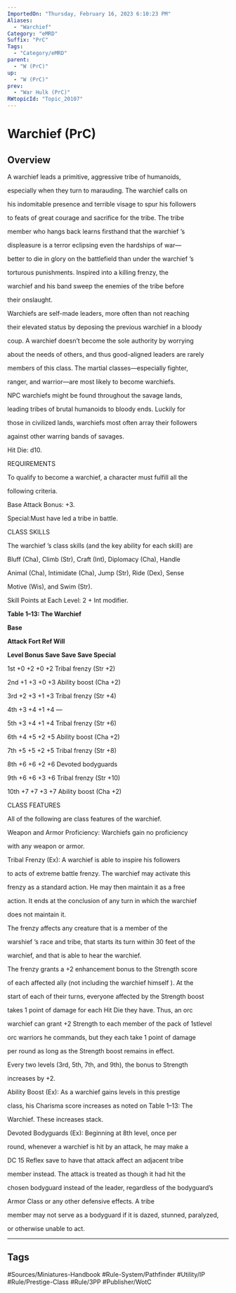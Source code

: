 ```yaml
---
ImportedOn: "Thursday, February 16, 2023 6:10:23 PM"
Aliases:
  - "Warchief"
Category: "eMRD"
Suffix: "PrC"
Tags:
  - "Category/eMRD"
parent:
  - "W (PrC)"
up:
  - "W (PrC)"
prev:
  - "War Hulk (PrC)"
RWtopicId: "Topic_20107"
---
```

# Warchief (PrC)
## Overview
A warchief leads a primitive, aggressive tribe of humanoids,

especially when they turn to marauding. The warchief calls on

his indomitable presence and terrible visage to spur his followers

to feats of great courage and sacrifice for the tribe. The tribe

member who hangs back learns firsthand that the warchief ’s

displeasure is a terror eclipsing even the hardships of war—

better to die in glory on the battlefield than under the warchief ’s

torturous punishments. Inspired into a killing frenzy, the

warchief and his band sweep the enemies of the tribe before

their onslaught.

Warchiefs are self-made leaders, more often than not reaching

their elevated status by deposing the previous warchief in a bloody

coup. A warchief doesn’t become the sole authority by worrying

about the needs of others, and thus good-aligned leaders are rarely

members of this class. The martial classes—especially fighter,

ranger, and warrior—are most likely to become warchiefs.

NPC warchiefs might be found throughout the savage lands,

leading tribes of brutal humanoids to bloody ends. Luckily for

those in civilized lands, warchiefs most often array their followers

against other warring bands of savages.

Hit Die: d10.

REQUIREMENTS

To qualify to become a warchief, a character must fulfill all the

following criteria.

Base Attack Bonus: +3.

Special:Must have led a tribe in battle.

CLASS SKILLS

The warchief ’s class skills (and the key ability for each skill) are

Bluff (Cha), Climb (Str), Craft (Int), Diplomacy (Cha), Handle

Animal (Cha), Intimidate (Cha), Jump (Str), Ride (Dex), Sense

Motive (Wis), and Swim (Str).

Skill Points at Each Level: 2 + Int modifier.

**Table 1–13: The Warchief**

**Base**

**Attack Fort Ref Will**

**Level Bonus Save Save Save Special**

1st +0 +2 +0 +2 Tribal frenzy (Str +2)

2nd +1 +3 +0 +3 Ability boost (Cha +2)

3rd +2 +3 +1 +3 Tribal frenzy (Str +4)

4th +3 +4 +1 +4 —

5th +3 +4 +1 +4 Tribal frenzy (Str +6)

6th +4 +5 +2 +5 Ability boost (Cha +2)

7th +5 +5 +2 +5 Tribal frenzy (Str +8)

8th +6 +6 +2 +6 Devoted bodyguards

9th +6 +6 +3 +6 Tribal frenzy (Str +10)

10th +7 +7 +3 +7 Ability boost (Cha +2)

CLASS FEATURES

All of the following are class features of the warchief.

Weapon and Armor Proficiency: Warchiefs gain no proficiency

with any weapon or armor.

Tribal Frenzy (Ex): A warchief is able to inspire his followers

to acts of extreme battle frenzy. The warchief may activate this

frenzy as a standard action. He may then maintain it as a free

action. It ends at the conclusion of any turn in which the warchief

does not maintain it.

The frenzy affects any creature that is a member of the

warshief ’s race and tribe, that starts its turn within 30 feet of the

warchief, and that is able to hear the warchief.

The frenzy grants a +2 enhancement bonus to the Strength score

of each affected ally (not including the warchief himself ). At the

start of each of their turns, everyone affected by the Strength boost

takes 1 point of damage for each Hit Die they have. Thus, an orc

warchief can grant +2 Strength to each member of the pack of 1stlevel

orc warriors he commands, but they each take 1 point of damage

per round as long as the Strength boost remains in effect.

Every two levels (3rd, 5th, 7th, and 9th), the bonus to Strength

increases by +2.

Ability Boost (Ex): As a warchief gains levels in this prestige

class, his Charisma score increases as noted on Table 1–13: The

Warchief. These increases stack.

Devoted Bodyguards (Ex): Beginning at 8th level, once per

round, whenever a warchief is hit by an attack, he may make a

DC 15 Reflex save to have that attack affect an adjacent tribe

member instead. The attack is treated as though it had hit the

chosen bodyguard instead of the leader, regardless of the bodyguard’s

Armor Class or any other defensive effects. A tribe

member may not serve as a bodyguard if it is dazed, stunned, paralyzed,

or otherwise unable to act.


---
## Tags
#Sources/Miniatures-Handbook #Rule-System/Pathfinder #Utility/IP #Rule/Prestige-Class #Rule/3PP #Publisher/WotC


